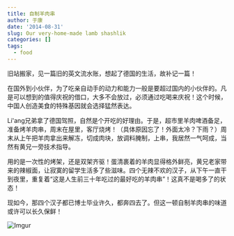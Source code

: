 ```yaml
---
title: 自制羊肉串
author: 于康
date: '2014-08-31'
slug: Our very-home-made lamb shashlik
categories: []
tags:
  - food
---
```


旧站搬家，见一篇旧的英文流水账，想起了德国的生活，故补记一篇！

在国外到小伙伴，为了吃亲自动手的动力和能力一般是要超过国内的小伙伴的。凡是可以想到的值得庆祝的借口，大多不会放过，必须通过吃喝来庆祝！这个时候，中国人创造美食的特殊基因就会选择猛然表达。

Li'ang兄弟拿了德国驾照，自然是个开吃的好理由。于是，超市里羊肉啤酒备足，准备烤羊肉串，周末在屋里，客厅烧烤！（具体原因忘了！外面太冷？下雨？）周末从上午把羊肉拿出来解冻，切成肉块，放调料腌制，上串，我居然一气呵成，当然有黄兄一旁技术指导。

用的是一次性的烤架，还是双架齐驱！蛋清裹着的羊肉显得格外鲜亮，黄兄老家带来的辣椒面，让寂寞的留学生活多了些滋味。四个无辣不欢的汉子，从下午一直干到夜里，重复着“这是人生前三十年吃过的最好吃的羊肉串”！这真不是喝多了的状态！

现如今，那四个汉子都已博士毕业许久，都奔四去了。但这一顿自制羊肉串的味道或许可以长久保鲜！

![Imgur](http://i.imgur.com/RhuBls9.jpg)
